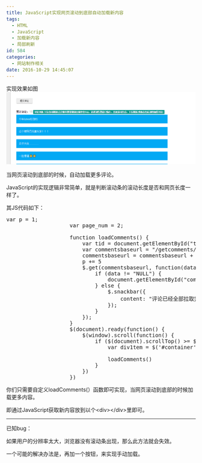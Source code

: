 ```yaml
---
title: JavaScript实现网页滚动到底部自动加载新内容
tags:
  - HTML
  - JavaScript
  - 加载新内容
  - 局部刷新
id: 584
categories:
  - 网站制作相关
date: 2016-10-29 14:45:07
---
```


实现效果如图[![QQ截图20161029143852](https://raw.githubusercontent.com/ankanch/blog/master/images/wp-content/uploads/2016/10/QQ截图20161029143852.png)](https://raw.githubusercontent.com/ankanch/blog/master/images/wp-content/uploads/2016/10/QQ截图20161029143852.png)

当网页滚动到底部的时候，自动加载更多评论。

JavaScript的实现逻辑非常简单，就是判断滚动条的滚动长度是否和网页长度一样了。

其JS代码如下：
<pre class="lang:js decode:true ">var p = 1;
                    var page_num = 2;

                    function loadComments() {
                        var tid = document.getElementById("tid").innerHTML;
                        var commentsbaseurl = "/getcomments/"
                        commentsbaseurl = commentsbaseurl + tid + "/" + p + "/";
                        p += 5
                        $.get(commentsbaseurl, function(data) {
                            if (data != "NULL") {
                                document.getElementById("commentslist").innerHTML = document.getElementById("commentslist").innerHTML + data;
                            } else {
                                $.snackbar({
                                    content: "评论已经全部拉取完毕！如果你刚刚提交了评论，请不要着急，评论刷新存在延迟。"
                                });
                            }
                        });
                    }
                    $(document).ready(function() {
                        $(window).scroll(function() {
                            if ($(document).scrollTop() &gt;= $(document).height() - $(window).height()) {
                                var div1tem = $('#container').height()

                                loadComments()
                            }
                        })
                    })</pre>
你们只需要自定义loadComments(）函数即可实现，当网页滚动到底部的时候加载更多内容。

即通过JavaScript获取新内容放到以个&lt;div&gt;&lt;/div&gt;里即可。

* * *

已知bug：

如果用户的分辨率太大，浏览器没有滚动条出现，那么此方法就会失效。

一个可能的解决办法是，再加一个按钮，来实现手动加载。

&nbsp;